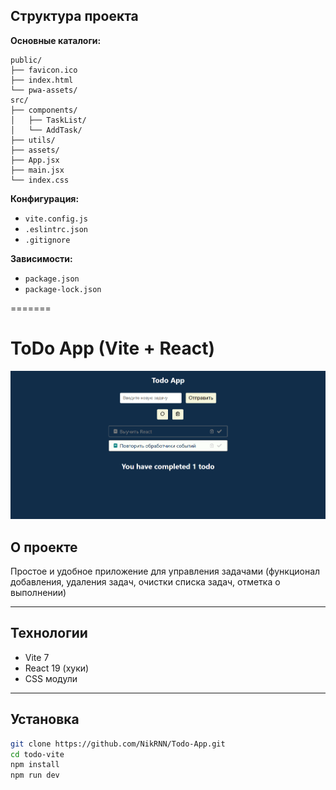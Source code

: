 ## Структура проекта

**Основные каталоги:**

```
public/
├── favicon.ico
├── index.html
└── pwa-assets/
src/
├── components/
│   ├── TaskList/
│   └── AddTask/
├── utils/
├── assets/
├── App.jsx
├── main.jsx
└── index.css
```

**Конфигурация:**

- `vite.config.js`
- `.eslintrc.json`
- `.gitignore`

**Зависимости:**

- `package.json`
- `package-lock.json`

=======

# ToDo App (Vite + React)

![Интерфейс приложения](./screenshot.png)

## О проекте

Простое и удобное приложение для управления задачами (функционал добавления, удаления задач, очистки списка задач, отметка о выполнении)

---

## Технологии

- Vite 7
- React 19 (хуки)
- CSS модули

---

## Установка

```bash
git clone https://github.com/NikRNN/Todo-App.git
cd todo-vite
npm install
npm run dev
```
